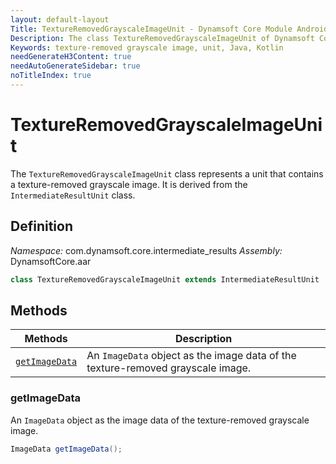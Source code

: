 ```yaml
---
layout: default-layout
Title: TextureRemovedGrayscaleImageUnit - Dynamsoft Core Module Android Edition API Reference
Description: The class TextureRemovedGrayscaleImageUnit of Dynamsoft Core Module represents a unit that contains a texture-removed grayscale image. It is derived from the IntermediateResultUnit class.
Keywords: texture-removed grayscale image, unit, Java, Kotlin
needGenerateH3Content: true
needAutoGenerateSidebar: true
noTitleIndex: true
---
```


# TextureRemovedGrayscaleImageUnit

The `TextureRemovedGrayscaleImageUnit` class represents a unit that contains a texture-removed grayscale image. It is derived from the `IntermediateResultUnit` class.

## Definition

*Namespace:* com.dynamsoft.core.intermediate_results
*Assembly:* DynamsoftCore.aar

```java
class TextureRemovedGrayscaleImageUnit extends IntermediateResultUnit
```

## Methods

| Methods | Description |
| ------- | ----------- |
| [`getImageData`](#getimagedata) | An `ImageData` object as the image data of the texture-removed grayscale image. |

### getImageData

An `ImageData` object as the image data of the texture-removed grayscale image.

```java
ImageData getImageData();
```
